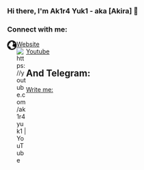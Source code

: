 ### Hi there, I'm Ak1r4 Yuk1 - aka [Akira] 👋

### Connect with me:

 <img align="left" alt="akirayuki.it" width="22px" src="https://raw.githubusercontent.com/iconic/open-iconic/master/svg/globe.svg" />[Website](http://akirayuki.it)
<br />
 <img align="left" alt="https://youtube.com/ak1r4yuk1 | YouTube" width="22px" src="https://cdn.jsdelivr.net/npm/simple-icons@v3/icons/youtube.svg" />[Youtube](https://youtube.com/ak1r4_yuk1)

## And Telegram:

[Write me:](https://t.me/Ak1r4_Yuk1)

<br />
